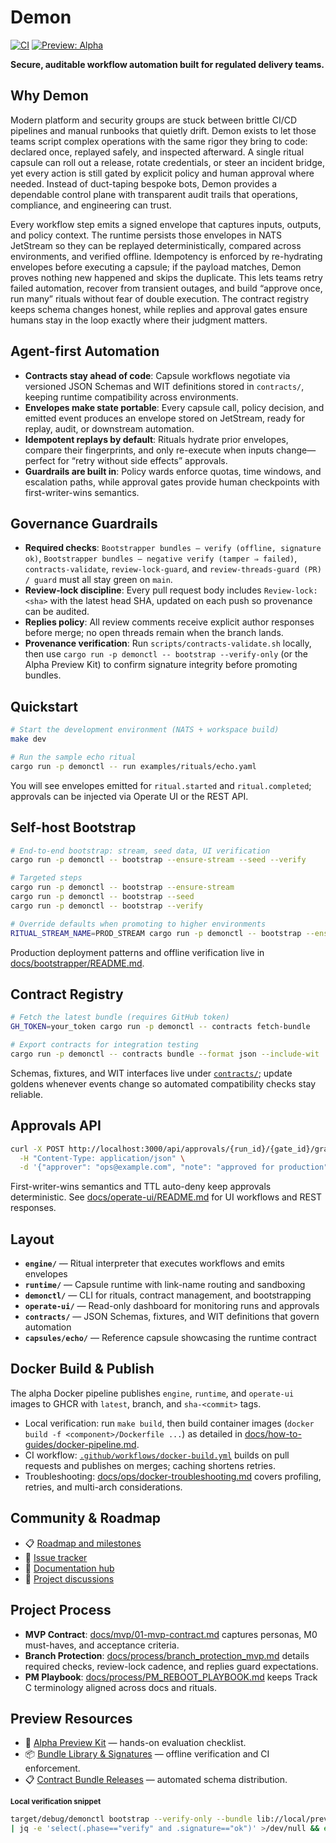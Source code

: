 # Demon

[![CI](https://github.com/afewell-hh/demon/actions/workflows/ci.yml/badge.svg)](https://github.com/afewell-hh/demon/actions/workflows/ci.yml)
[![Preview: Alpha](https://img.shields.io/badge/Preview-Alpha-6f42c1.svg)](https://github.com/afewell-hh/demon/releases/tag/preview-alpha-1)

**Secure, auditable workflow automation built for regulated delivery teams.**

## Why Demon

Modern platform and security groups are stuck between brittle CI/CD pipelines and manual runbooks that quietly drift. Demon exists to let those teams script complex operations with the same rigor they bring to code: declared once, replayed safely, and inspected afterward. A single ritual capsule can roll out a release, rotate credentials, or steer an incident bridge, yet every action is still gated by explicit policy and human approval where needed. Instead of duct-taping bespoke bots, Demon provides a dependable control plane with transparent audit trails that operations, compliance, and engineering can trust.

Every workflow step emits a signed envelope that captures inputs, outputs, and policy context. The runtime persists those envelopes in NATS JetStream so they can be replayed deterministically, compared across environments, and verified offline. Idempotency is enforced by re-hydrating envelopes before executing a capsule; if the payload matches, Demon proves nothing new happened and skips the duplicate. This lets teams retry failed automation, recover from transient outages, and build “approve once, run many” rituals without fear of double execution. The contract registry keeps schema changes honest, while replies and approval gates ensure humans stay in the loop exactly where their judgment matters.

## Agent-first Automation

- **Contracts stay ahead of code**: Capsule workflows negotiate via versioned JSON Schemas and WIT definitions stored in `contracts/`, keeping runtime compatibility across environments.
- **Envelopes make state portable**: Every capsule call, policy decision, and emitted event produces an envelope stored on JetStream, ready for replay, audit, or downstream automation.
- **Idempotent replays by default**: Rituals hydrate prior envelopes, compare their fingerprints, and only re-execute when inputs change—perfect for “retry without side effects” approvals.
- **Guardrails are built in**: Policy wards enforce quotas, time windows, and escalation paths, while approval gates provide human checkpoints with first-writer-wins semantics.

## Governance Guardrails

- **Required checks**: `Bootstrapper bundles — verify (offline, signature ok)`, `Bootstrapper bundles — negative verify (tamper ⇒ failed)`, `contracts-validate`, `review-lock-guard`, and `review-threads-guard (PR) / guard` must all stay green on `main`.
- **Review-lock discipline**: Every pull request body includes `Review-lock: <sha>` with the latest head SHA, updated on each push so provenance can be audited.
- **Replies policy**: All review comments receive explicit author responses before merge; no open threads remain when the branch lands.
- **Provenance verification**: Run `scripts/contracts-validate.sh` locally, then use `cargo run -p demonctl -- bootstrap --verify-only` (or the Alpha Preview Kit) to confirm signature integrity before promoting bundles.

## Quickstart

```bash
# Start the development environment (NATS + workspace build)
make dev

# Run the sample echo ritual
cargo run -p demonctl -- run examples/rituals/echo.yaml
```

You will see envelopes emitted for `ritual.started` and `ritual.completed`; approvals can be injected via Operate UI or the REST API.

## Self-host Bootstrap

```bash
# End-to-end bootstrap: stream, seed data, UI verification
cargo run -p demonctl -- bootstrap --ensure-stream --seed --verify

# Targeted steps
cargo run -p demonctl -- bootstrap --ensure-stream
cargo run -p demonctl -- bootstrap --seed
cargo run -p demonctl -- bootstrap --verify

# Override defaults when promoting to higher environments
RITUAL_STREAM_NAME=PROD_STREAM cargo run -p demonctl -- bootstrap --ensure-stream
```

Production deployment patterns and offline verification live in [docs/bootstrapper/README.md](docs/bootstrapper/README.md).

## Contract Registry

```bash
# Fetch the latest bundle (requires GitHub token)
GH_TOKEN=your_token cargo run -p demonctl -- contracts fetch-bundle

# Export contracts for integration testing
cargo run -p demonctl -- contracts bundle --format json --include-wit
```

Schemas, fixtures, and WIT interfaces live under [`contracts/`](contracts/); update goldens whenever events change so automated compatibility checks stay reliable.

## Approvals API

```bash
curl -X POST http://localhost:3000/api/approvals/{run_id}/{gate_id}/grant \
  -H "Content-Type: application/json" \
  -d '{"approver": "ops@example.com", "note": "approved for production"}'
```

First-writer-wins semantics and TTL auto-deny keep approvals deterministic. See [docs/operate-ui/README.md](docs/operate-ui/README.md) for UI workflows and REST responses.

## Layout

- **`engine/`** — Ritual interpreter that executes workflows and emits envelopes
- **`runtime/`** — Capsule runtime with link-name routing and sandboxing
- **`demonctl/`** — CLI for rituals, contract management, and bootstrapping
- **`operate-ui/`** — Read-only dashboard for monitoring runs and approvals
- **`contracts/`** — JSON Schemas, fixtures, and WIT definitions that govern automation
- **`capsules/echo/`** — Reference capsule showcasing the runtime contract

## Docker Build & Publish

The alpha Docker pipeline publishes `engine`, `runtime`, and `operate-ui` images to GHCR with `latest`, branch, and `sha-<commit>` tags.

- Local verification: run `make build`, then build container images (`docker build -f <component>/Dockerfile ...`) as detailed in [docs/how-to-guides/docker-pipeline.md](docs/how-to-guides/docker-pipeline.md).
- CI workflow: [`.github/workflows/docker-build.yml`](.github/workflows/docker-build.yml) builds on pull requests and publishes on merges; caching shortens retries.
- Troubleshooting: [docs/ops/docker-troubleshooting.md](docs/ops/docker-troubleshooting.md) covers profiling, retries, and multi-arch considerations.

## Community & Roadmap

- 📋 [Roadmap and milestones](https://github.com/users/afewell-hh/projects/1)
- 🐛 [Issue tracker](https://github.com/afewell-hh/demon/issues)
- 📖 [Documentation hub](docs/)
- 💬 [Project discussions](https://github.com/afewell-hh/demon/discussions)

## Project Process

- **MVP Contract**: [docs/mvp/01-mvp-contract.md](docs/mvp/01-mvp-contract.md) captures personas, M0 must-haves, and acceptance criteria.
- **Branch Protection**: [docs/process/branch_protection_mvp.md](docs/process/branch_protection_mvp.md) details required checks, review-lock cadence, and replies guard expectations.
- **PM Playbook**: [docs/process/PM_REBOOT_PLAYBOOK.md](docs/process/PM_REBOOT_PLAYBOOK.md) keeps Track C terminology aligned across docs and rituals.

## Preview Resources

- 🔧 [Alpha Preview Kit](docs/preview/alpha/README.md) — hands-on evaluation checklist.
- 📦 [Bundle Library & Signatures](docs/bootstrapper/bundles.md) — offline verification and CI enforcement.
- 📋 [Contract Bundle Releases](docs/contracts/releases.md) — automated schema distribution.

<sub>**Local verification snippet**</sub>

```bash
target/debug/demonctl bootstrap --verify-only --bundle lib://local/preview-local-dev@0.0.1 \
| jq -e 'select(.phase=="verify" and .signature=="ok")' >/dev/null && echo "signature ok"
```
